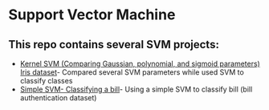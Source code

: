 # Support Vector Machine

## This repo contains several SVM projects:
* [Kernel SVM (Comparing Gaussian, polynomial, and sigmoid parameters) Iris dataset](Kernel-SVM-(Comparing-Gaussian,polynomial,and-sigmoid-parameters)_Iris-dataset.ipynb)- Compared several SVM parameters while used SVM to classify classes
* [Simple SVM- Classifying a bill](Simple-SVM-Classifying-a-bill.ipynb)- Using a simple SVM to classify bill (bill authentication dataset)
